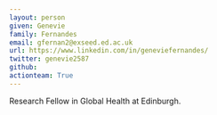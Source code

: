 ```yaml
---
layout: person
given: Genevie
family: Fernandes
email: gfernan2@exseed.ed.ac.uk
url: https://www.linkedin.com/in/geneviefernandes/
twitter: genevie2587
github:
actionteam: True
---
```


Research Fellow in Global Health at Edinburgh.
